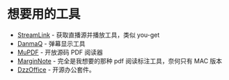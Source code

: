 # 想要用的工具

- [StreamLink](https://github.com/streamlink/streamlink) - 获取直播源并播放工具，类似 you-get
- [DanmaQ](https://github.com/tuna/danmaQ/releases/) - 弹幕显示工具
- [MuPDF](https://mupdf.com/) - 开放源码 PDF 阅读器
- [MarginNote](https://marginnote.com/marginnote-store/) - 完全是我想要的那种 pdf 阅读标注工具，奈何只有 MAC 版本
- [DzzOffice](http://dzzoffice.com/) - 开源办公套件。
